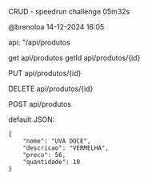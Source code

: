CRUD - speedrun challenge 05m32s

@brenoloa 14-12-2024 16:05

api: "/api/produtos

get api/produtos
getId api/produtos/{id}

PUT api/produtos/{id}

DELETE api/produtos/{id}

POST api/produtos

default JSON:

    {
        "nome": "UVA DOCE",
        "descricao": "VERMELHA",
        "preco": 56,
        "quantidade": 10        
    }



